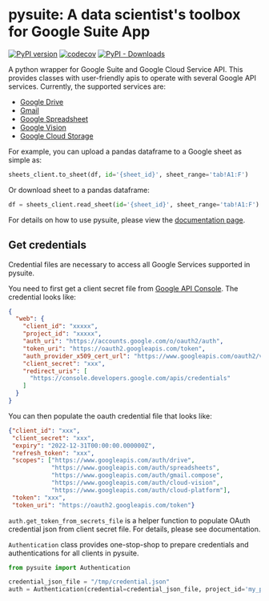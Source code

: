 # pysuite: A data scientist's toolbox for Google Suite App

[![PyPI version](https://badge.fury.io/py/pysuite.svg)](https://badge.fury.io/py/pysuite)
[![codecov](https://codecov.io/gh/staftermath/pysuite/branch/master/graph/badge.svg)](https://codecov.io/gh/staftermath/pysuite)
[![PyPI - Downloads](https://img.shields.io/pypi/dm/pysuite)](https://pypi.org/project/pysuite/)

A python wrapper for Google Suite and Google Cloud Service API. This provides classes with user-friendly apis to 
operate with several Google API services. Currently, the supported services are:

- [Google Drive](https://developers.google.com/drive)
- [Gmail](https://developers.google.com/gmail/api)
- [Google Spreadsheet](https://developers.google.com/sheets/api)
- [Google Vision](https://cloud.google.com/vision)
- [Google Cloud Storage](https://cloud.google.com/storage/docs/apis)

For example, you can upload a pandas dataframe to a Google sheet as simple as:
```python
sheets_client.to_sheet(df, id='{sheet_id}', sheet_range='tab!A1:F')
```
Or download sheet to a pandas dataframe:
```python
df = sheets_client.read_sheet(id='{sheet_id}', sheet_range='tab!A1:F')
```

For details on how to use pysuite, please view the 
[documentation page](https://staftermath.github.io/pysuite/user_manual.html).

## Get credentials
Credential files are necessary to access all Google Services supported in pysuite.

You need to first get a client secret file from
<a href=https://console.cloud.google.com/apis/credentials>Google API Console</a>. The credential looks like:

```json
{
  "web": {
    "client_id": "xxxxx",
    "project_id": "xxxxx",
    "auth_uri": "https://accounts.google.com/o/oauth2/auth",
    "token_uri": "https://oauth2.googleapis.com/token",
    "auth_provider_x509_cert_url": "https://www.googleapis.com/oauth2/v1/certs",
    "client_secret": "xxx",
    "redirect_uris": [
      "https://console.developers.google.com/apis/credentials"
    ]
  }
}
```

You can then populate the oauth credential file that looks like:

```json
{"client_id": "xxx",
 "client_secret": "xxx",
 "expiry": "2022-12-31T00:00:00.000000Z",
 "refresh_token": "xxx",
 "scopes": ["https://www.googleapis.com/auth/drive",
            "https://www.googleapis.com/auth/spreadsheets",
            "https://www.googleapis.com/auth/gmail.compose",
            "https://www.googleapis.com/auth/cloud-vision",
            "https://www.googleapis.com/auth/cloud-platform"],
 "token": "xxx",
 "token_uri": "https://oauth2.googleapis.com/token"}
```

`auth.get_token_from_secrets_file` is a helper function to populate OAuth credential json from
client secret file. For details, please see documentation.

`Authentication` class provides one-stop-shop to prepare credentials and authentications
for all clients in pysuite.

```python
from pysuite import Authentication

credential_json_file = "/tmp/credential.json"
auth = Authentication(credential=credential_json_file, project_id='my_project_id')
```
